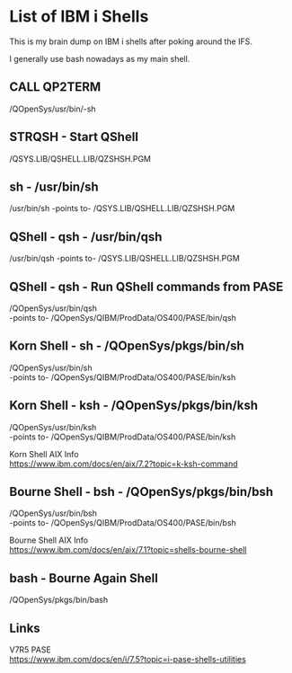 # List of IBM i Shells
This is my brain dump on IBM i shells after poking around the IFS.    

I generally use bash nowadays as my main shell. 

## CALL QP2TERM 
/QOpenSys/usr/bin/-sh 

## STRQSH - Start QShell 
/QSYS.LIB/QSHELL.LIB/QZSHSH.PGM

## sh - /usr/bin/sh
/usr/bin/sh  -points to-
/QSYS.LIB/QSHELL.LIB/QZSHSH.PGM

## QShell - qsh - /usr/bin/qsh
/usr/bin/qsh -points to-
/QSYS.LIB/QSHELL.LIB/QZSHSH.PGM

## QShell - qsh - Run QShell commands from PASE
/QOpenSys/usr/bin/qsh  
-points to-
/QOpenSys/QIBM/ProdData/OS400/PASE/bin/qsh

## Korn Shell - sh - /QOpenSys/pkgs/bin/sh
/QOpenSys/usr/bin/sh  
-points to-
/QOpenSys/QIBM/ProdData/OS400/PASE/bin/ksh

## Korn Shell - ksh - /QOpenSys/pkgs/bin/ksh
/QOpenSys/usr/bin/ksh  
-points to-
/QOpenSys/QIBM/ProdData/OS400/PASE/bin/ksh

Korn Shell AIX Info   
https://www.ibm.com/docs/en/aix/7.2?topic=k-ksh-command

## Bourne Shell - bsh - /QOpenSys/pkgs/bin/bsh
/QOpenSys/usr/bin/bsh  
-points to-
/QOpenSys/QIBM/ProdData/OS400/PASE/bin/bsh

Bourne Shell AIX Info   
https://www.ibm.com/docs/en/aix/7.1?topic=shells-bourne-shell

## bash - Bourne Again Shell
/QOpenSys/pkgs/bin/bash 

## Links
V7R5 PASE   
https://www.ibm.com/docs/en/i/7.5?topic=i-pase-shells-utilities   


